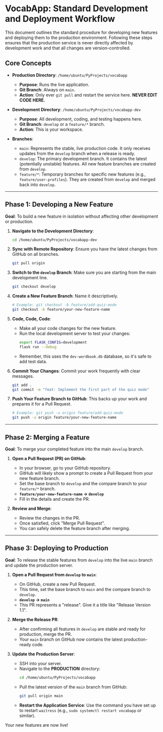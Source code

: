 # VocabApp: Standard Development and Deployment Workflow

This document outlines the standard procedure for developing new features and deploying them to the production environment. Following these steps ensures that the production service is never directly affected by development work and that all changes are version-controlled.

## Core Concepts

- **Production Directory**: `/home/ubuntu/PyProjects/vocabapp`
  - **Purpose**: Runs the live application.
  - **Git Branch**: Always on `main`.
  - **Action**: Only ever `git pull` and restart the service here. **NEVER EDIT CODE HERE.**

- **Development Directory**: `/home/ubuntu/PyProjects/vocabapp-dev`
  - **Purpose**: All development, coding, and testing happens here.
  - **Git Branch**: `develop` or a `feature/*` branch.
  - **Action**: This is your workspace.

- **Branches**:
  - `main`: Represents the stable, live production code. It only receives updates from the `develop` branch when a release is ready.
  - `develop`: The primary development branch. It contains the latest (potentially unstable) features. All new feature branches are created from `develop`.
  - `feature/*`: Temporary branches for specific new features (e.g., `feature/user-profiles`). They are created from `develop` and merged back into `develop`.

---

## Phase 1: Developing a New Feature

**Goal**: To build a new feature in isolation without affecting other development or production.

1.  **Navigate to the Development Directory**:
    ```bash
    cd /home/ubuntu/PyProjects/vocabapp-dev
    ```

2.  **Sync with Remote Repository**:
    Ensure you have the latest changes from GitHub on all branches.
    ```bash
    git pull origin
    ```

3.  **Switch to the `develop` Branch**:
    Make sure you are starting from the main development line.
    ```bash
    git checkout develop
    ```

4.  **Create a New Feature Branch**:
    Name it descriptively.
    ```bash
    # Example: git checkout -b feature/add-quiz-mode
    git checkout -b feature/your-new-feature-name
    ```

5.  **Code, Code, Code**:
    - Make all your code changes for the new feature.
    - Run the local development server to test your changes:
      ```bash
      export FLASK_CONFIG=development
      flask run --debug
      ```
    - Remember, this uses the `dev-wordbook.db` database, so it's safe to add test data.

6.  **Commit Your Changes**:
    Commit your work frequently with clear messages.
    ```bash
    git add .
    git commit -m "feat: Implement the first part of the quiz mode"
    ```

7.  **Push Your Feature Branch to GitHub**:
    This backs up your work and prepares it for a Pull Request.
    ```bash
    # Example: git push -u origin feature/add-quiz-mode
    git push -u origin feature/your-new-feature-name
    ```

---

## Phase 2: Merging a Feature

**Goal**: To merge your completed feature into the main `develop` branch.

1.  **Open a Pull Request (PR) on GitHub**:
    - In your browser, go to your GitHub repository.
    - GitHub will likely show a prompt to create a Pull Request from your new feature branch.
    - Set the base branch to `develop` and the compare branch to your `feature/*` branch.
    - **`feature/your-new-feature-name` -> `develop`**
    - Fill in the details and create the PR.

2.  **Review and Merge**:
    - Review the changes in the PR.
    - Once satisfied, click "Merge Pull Request".
    - You can safely delete the feature branch after merging.

---

## Phase 3: Deploying to Production

**Goal**: To release the stable features from `develop` into the live `main` branch and update the production server.

1.  **Open a Pull Request from `develop` to `main`**:
    - On GitHub, create a new Pull Request.
    - This time, set the base branch to `main` and the compare branch to `develop`.
    - **`develop` -> `main`**
    - This PR represents a "release". Give it a title like "Release Version 1.1".

2.  **Merge the Release PR**:
    - After confirming all features in `develop` are stable and ready for production, merge the PR.
    - Your `main` branch on GitHub now contains the latest production-ready code.

3.  **Update the Production Server**:
    - SSH into your server.
    - Navigate to the **PRODUCTION** directory:
      ```bash
      cd /home/ubuntu/PyProjects/vocabapp
      ```
    - Pull the latest version of the `main` branch from GitHub:
      ```bash
      git pull origin main
      ```
    - **Restart the Application Service**:
      Use the command you have set up to restart `waitress` (e.g., `sudo systemctl restart vocabapp` or similar).

Your new features are now live!

